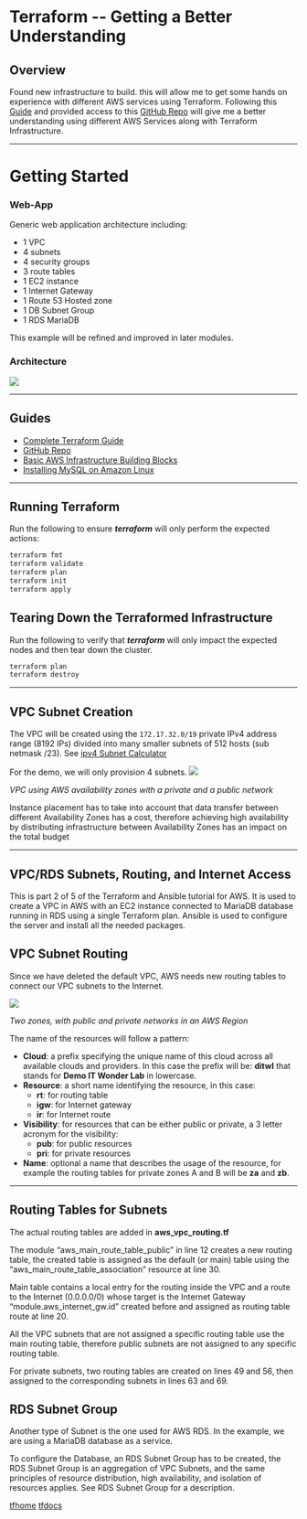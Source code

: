 # Terraform -- Getting a Better Understanding

## Overview

Found new infrastructure to build. this will allow me to get some hands on experience with different AWS services using Terraform. Following this [Guide](https://www.itwonderlab.com/en/terraform-ansible-aws-howto/)  and provided access to this [GitHub Repo](https://github.com/itwonderlab/terraform-aws-ec2-rds-basic-free) will give me a better understanding using different AWS Services along with Terraform Infrastructure.

-----


# Getting Started

### Web-App

Generic web application architecture including:
   - 1 VPC
   - 4 subnets
   - 4 security groups
   - 3 route tables
   - 1 EC2 instance
   - 1 Internet Gateway
   - 1 Route 53 Hosted zone
   - 1 DB Subnet Group
   - 1 RDS MariaDB

This example will be refined and improved in later modules.

### Architecture
![](infrasturcture-diagram/ITWL_AWS_Terraform_VPC_SN2.png)

----

## Guides
- [Complete Terraform Guide](https://www.itwonderlab.com/en/terraform-ansible-aws-howto/)
- [GitHub Repo](https://github.com/itwonderlab/terraform-aws-ec2-rds-basic-free)
- [Basic AWS Infrastructure Building Blocks](https://www.itwonderlab.com/en/aws-naming-best-practices/)
- [Installing MySQL on Amazon Linux](https://coderjony.com/blogs/installing-mysql-on-amazon-linux-2-ec2-instance-and-configure-it-for-remote-connections)

----

## Running Terraform

Run the following to ensure ***terraform*** will only perform the expected
actions:

```sh
terraform fmt
terraform validate
terraform plan
terraform init
terraform apply
```

## Tearing Down the Terraformed Infrastructure

Run the following to verify that ***terraform*** will only impact the expected
nodes and then tear down the cluster.

```sh
terraform plan
terraform destroy
```
----

## VPC Subnet Creation

The VPC will be created using the `172.17.32.0/19` private IPv4 address range (8192 IPs) divided into many smaller subnets of 512 hosts (sub netmask /23). See [ipv4 Subnet Calculator](https://www.site24x7.com/tools/ipv4-subnetcalculator.html)

For the demo, we will only provision 4 subnets. 
![](infrasturcture-diagram/ITWL_AWS_Terraform_VPC_SN2.png)

*VPC using AWS availability zones with a private and a public network*

Instance placement has to take into account that data transfer between different Availability Zones has a cost, therefore achieving high availability by distributing infrastructure between Availability Zones has an impact on the total budget

----

## VPC/RDS Subnets, Routing, and Internet Access

This is part 2 of 5 of the Terraform and Ansible tutorial for AWS. It is used to create a VPC in AWS with an EC2 instance connected to MariaDB database running in RDS using a single Terraform plan. Ansible is used to configure the server and install all the needed packages.

## VPC Subnet Routing

Since we have deleted the default VPC, AWS needs new routing tables to connect our VPC subnets to the Internet.

![](infrasturcture-diagram/ITWL_AWS_Terraform_VPC_SN2.png)

*Two zones, with public and private networks in an AWS Region*

The name of the resources will follow a pattern:

   -  **Cloud**: a prefix specifying the unique name of this cloud across all available clouds and providers. In this case the prefix will be: **ditwl** that stands for **Demo IT Wonder Lab** in lowercase.
   - **Resource**: a short name identifying the resource, in this case:
      -  **rt**: for routing table
      -  **igw**: for Internet gateway
      -  **ir**: for Internet route
   - **Visibility**: for resources that can be either public or private, a 3 letter acronym for the visibility:
     -  **pub**: for public resources
     -  **pri**: for private resources
   - **Name**: optional a name that describes the usage of the resource, for example the routing tables for private zones A and B will be **za** and **zb**.

---

## Routing Tables for Subnets

The actual routing tables are added in **aws_vpc_routing.tf** 

The module “aws_main_route_table_public” in line 12 creates a new routing table, the created table is assigned as the default (or main) table using the “aws_main_route_table_association” resource at line 30.

Main table contains a local entry for the routing inside the VPC and a route to the Internet (0.0.0.0/0) whose target is the Internet Gateway “module.aws_internet_gw.id” created before and assigned as routing table route at line 20.

All the VPC subnets that are not assigned a specific routing table use the main routing table, therefore public subnets are not assigned to any specific routing table.

For private subnets, two routing tables are created on lines 49 and 56, then assigned to the corresponding subnets in lines 63 and 69. 

<!-- change the line referencing to personal line number -->


## RDS Subnet Group

Another type of Subnet is the one used for AWS RDS. In the example, we are using a MariaDB database as a service.

To configure the Database, an RDS Subnet Group has to be created, the RDS Subnet Group is an aggregation of VPC Subnets, and the same principles of resource distribution, high availability, and isolation of resources applies. See RDS Subnet Group for a description.




[tfhome](https://www.terraform.io)
[tfdocs](https://registry.terraform.io/providers/hashicorp/aws/latest/docs)